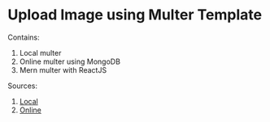 # Upload Image using Multer Template

Contains:

1. Local multer
2. Online multer using MongoDB
3. Mern multer with ReactJS

Sources:

1. [Local](https://medium.com/swlh/how-to-upload-image-using-multer-in-node-js-f3aeffb90657)
2. [Online](https://waystoweb.com/upload-image-multer-express-mongoose/)
